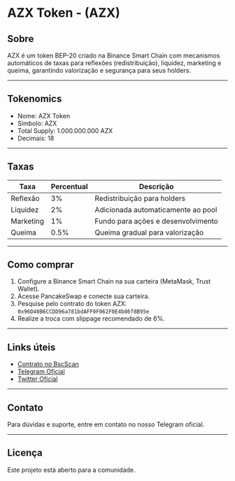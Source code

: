 # AZX Token - (AZX)

## Sobre

AZX é um token BEP-20 criado na Binance Smart Chain com mecanismos automáticos de taxas para reflexões (redistribuição), liquidez, marketing e queima, garantindo valorização e segurança para seus holders.

---

## Tokenomics

- Nome: AZX Token 
- Símbolo: AZX  
- Total Supply: 1.000.000.000 AZX  
- Decimais: 18  

---

## Taxas

| Taxa         | Percentual | Descrição                                  |
|--------------|------------|--------------------------------------------|
| Reflexão     | 3%         | Redistribuição para holders                 |
| Liquidez     | 2%         | Adicionada automaticamente ao pool          |
| Marketing    | 1%         | Fundo para ações e desenvolvimento           |
| Queima       | 0.5%       | Queima gradual para valorização              |

---

## Como comprar

1. Configure a Binance Smart Chain na sua carteira (MetaMask, Trust Wallet).  
2. Acesse PancakeSwap e conecte sua carteira.  
3. Pesquise pelo contrato do token AZX: `0x96D40B6CCDD96a781bdAFF0F062F0E4b86f8B95e`  
4. Realize a troca com slippage recomendado de 6%.

---

## Links úteis

- [Contrato no BscScan](https://bscscan.com/token/0xSeuContratoAqui)  
- [Telegram Oficial](https://t.me/seugrupo)  
- [Twitter Oficial](https://twitter.com/seuprojeto)

---

## Contato

Para dúvidas e suporte, entre em contato no nosso Telegram oficial.

---

## Licença

Este projeto está aberto para a comunidade.  

